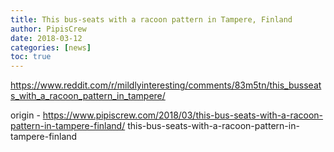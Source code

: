 ```yaml
---
title: This bus-seats with a racoon pattern in Tampere, Finland
author: PipisCrew
date: 2018-03-12
categories: [news]
toc: true
---
```


https://www.reddit.com/r/mildlyinteresting/comments/83m5tn/this_busseats_with_a_racoon_pattern_in_tampere/

origin - https://www.pipiscrew.com/2018/03/this-bus-seats-with-a-racoon-pattern-in-tampere-finland/ this-bus-seats-with-a-racoon-pattern-in-tampere-finland